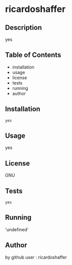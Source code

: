 
  # ricardoshaffer

  ## Description

yes

## Table of Contents
* installation
* usage
* license
* tests
* running
* author

## Installation

```
yes
```

## Usage

yes

## License

GNU

## Tests
```
yes
```
## Running
'undefined'

## Author

by github user : ricardoshaffer

